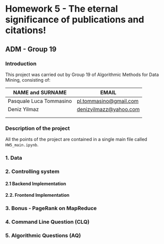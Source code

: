 # Homework 5 - The eternal significance of publications and citations!
## ADM - Group 19
### Introduction

This project was carried out by Group 19 of Algorithmic Methods for Data Mining, consisting of:

| NAME and SURNAME | EMAIL |
| --- | --- |
| Pasquale Luca Tommasino | pl.tommasino@gmail.com | 
| Deniz Yilmaz | denizyilmazz@yahoo.com |
| | |
| | |


### Description of the project

All the points of the project are contained in a single main file called `HW5_main.ipynb`.

### 1. Data

### 2. Controlling system

#### 2.1 Backend Implementation

#### 2.2. Frontend Implementation

### 3. Bonus - PageRank on MapReduce

### 4. Command Line Question (CLQ)

### 5. Algorithmic Questions (AQ)
